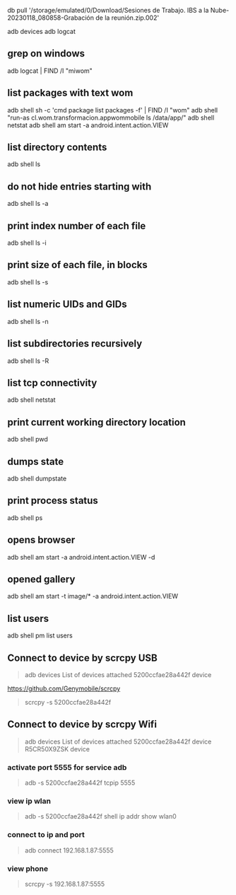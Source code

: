 
db pull '/storage/emulated/0/Download/Sesiones de Trabajo. IBS a la Nube-20230118_080858-Grabación de la reunión.zip.002'



adb devices
adb logcat

## grep on windows
adb logcat | FIND /I "miwom"

## list packages with text wom
adb shell sh -c 'cmd package list packages -f' | FIND /I "wom"
adb shell "run-as cl.wom.transformacion.appwommobile ls /data/app/"
adb shell netstat
adb shell am start -a android.intent.action.VIEW

## list directory contents
adb shell ls


## do not hide entries starting with
adb shell ls -a

## print index number of each file
adb shell ls -i

## print size of each file, in blocks
adb shell ls -s

## list numeric UIDs and GIDs
adb shell ls -n

## list subdirectories recursively
adb shell ls -R

## list tcp connectivity
adb shell netstat

## print current working directory location
adb shell pwd

## dumps state
adb shell dumpstate

## print process status
adb shell ps

## opens browser
adb shell am start -a android.intent.action.VIEW -d

## opened gallery
adb shell am start -t image/* -a android.intent.action.VIEW

## list users
adb shell pm list users

## Connect to device by scrcpy USB
>adb devices
List of devices attached
5200ccfae28a442f        device

https://github.com/Genymobile/scrcpy
>scrcpy -s 5200ccfae28a442f


## Connect to device by scrcpy Wifi
>adb devices
List of devices attached
5200ccfae28a442f	device
R5CR50X9ZSK	device

### activate port 5555 for service adb
>adb -s 5200ccfae28a442f tcpip 5555

### view ip wlan
>adb -s 5200ccfae28a442f shell ip addr show wlan0

### connect to ip and port
>adb connect 192.168.1.87:5555

### view phone
>scrcpy -s 192.168.1.87:5555